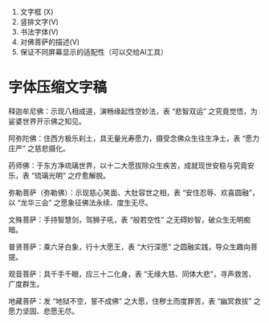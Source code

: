 1. 文字框 (X)
2. 竖排文字(V)
3. 书法字体(V)
3. 对佛菩萨的描述(V)
4. 保证不同屏幕显示的适配性（可以交给AI工具）





# 字体压缩文字稿

释迦牟尼佛：示现八相成道，演畅缘起性空妙法，表 “悲智双运” 之究竟觉悟，为娑婆世界开示佛之知见。
 
阿弥陀佛：住西方极乐刹土，具无量光寿愿力，摄受念佛众生往生净土，表 “愿力庄严” 之慈悲摄化。 

药师佛：于东方净琉璃世界，以十二大愿拔除众生疾苦，成就现世安稳与究竟安乐，表 “琉璃光明” 之疗愈解脱。

弥勒菩萨（弥勒佛）：示现慈心笑面、大肚容世之相，表 “安住忍辱、欢喜圆融”，以 “龙华三会” 之愿象征佛法永续、度生无尽。 

文殊菩萨：手持智慧剑，驾狮子吼，表 “般若空性” 之无碍妙智，破众生无明痴暗。

普贤菩萨：乘六牙白象，行十大愿王，表 “大行深愿” 之圆融实践，导众生趣向菩提。

观音菩萨：具千手千眼，应三十二化身，表 “无缘大慈、同体大悲”，寻声救苦、广度群生。

地藏菩萨：发 “地狱不空，誓不成佛” 之大愿，住秽土而度罪苦，表 “幽冥救拔” 之愿力坚固、悲愿无尽。